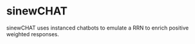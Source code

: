 # sinewCHAT
sinewCHAT uses instanced chatbots to emulate a RRN to enrich positive weighted responses.

